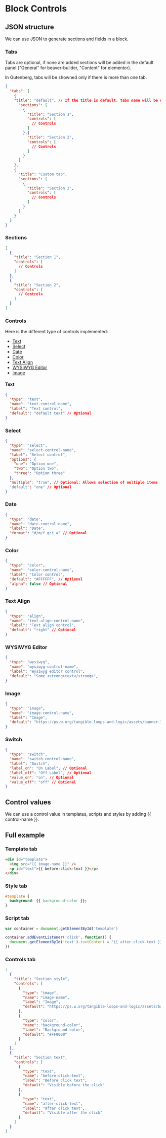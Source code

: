 # Block Controls

## JSON structure

We can use JSON to generate sections and fields in a block.

### Tabs

Tabs are optional, if none are added sections will be added in the default panel ("General" for beaver-builder, "Content" for elementor).

In Gutenberg, tabs will be showned only if there is more than one tab.

```json
{
  "tabs": [
    {
    "title": "default", // If the title is default, tabs name will be different according to the builder
      "sections": [
        {
          "title": "Section 1",
          "controls": [
            // Controls
          ]
        },{
          "title": "Section 2",
          "controls": [
            // Controls
          ]
        }
      ]
    },
    {
      "title": "Custom tab",
      "sections": [
        {
          "title": "Section 3",
          "controls": [
            // Controls
          ]
        }
      ]
    }
  ]
}

```

### Sections

```json
[
  {
    "title": "Section 1",
    "controls": [
      // Controls
    ]
  },
  {
    "title": "Section 2",
    "controls": [
      // Controls
    ]
  }
]
```

### Controls

Here is the different type of controls implemented:

- [Text](#text)
- [Select](#select)
- [Date](#date)
- [Color](#color)
- [Text Align](#text-align)
- [WYSIWYG Editor](#wysiwyg-editor)
- [Image](#image)

#### Text

```json
{
  "type": "text",
  "name": "text-control-name",
  "label": "Text control",
  "default": "default text" // Optional
}
```

### Select

```json
{
  "type": "select",
  "name": "select-control-name",
  "label": "Select control",
  "options": {
    "one": "Option one",
    "two": "Option two",
    "three": "Option three"
  },
  "multiple": "true", // Optional: Allows selection of multiple items
  "default": "one" // Optional
}
```

### Date

```json
{
  "type": "date",
  "name": "date-control-name",
  "label": "Date",
  "format": "d/m/Y g:i a" // Optional
}
```

### Color

```json
{
  "type": "color",
  "name": "color-control-name",
  "label": "Color control",
  "default": "#FFFFFF", // Optional
  "alpha": false // Optional
}
```

### Text Align

```json
{
  "type": "align",
  "name": "text-align-control-name",
  "label": "Text align control",
  "default": "right" // Optional
}
```

### WYSIWYG Editor

```json
{
  "type": "wysiwyg",
  "name": "wysiwyg-control-name",
  "label": "Wysiwyg editor control",
  "default": "Some <strong>text</strong>",
}
```

### Image

```json
{
  "type": "image",
  "name": "image-control-name",
  "label": "Image",
  "default": "https://ps.w.org/tangible-loops-and-logic/assets/banner-1544x500.jpg"
}
```

### Switch

```json
{
  "type": "switch",
  "name": "switch-control-name",
  "label": "Switch",
  "label_on": "On Label", // Optional
  "label_off": "Off Label", // Optional
  "value_on": "on", // Optional
  "value_off": "off" // Optional
}
```

## Control values

We can use a control value in templates, scripts and styles by adding {{ control-name }}.

## Full example

### Template tab
```html
<div id="template">
  <img src="{{ image-name }}" />
  <p id="text">{{ before-click-text }}</p>
</div>
```

### Style tab
```css
#template {
  background: {{ background-color }};
}
```

### Script tab
```javascript
var container = document.getElementById('template')

container.addEventListener('click', function() {
  document.getElementById('text').textContent = "{{ after-click-text }}"
})
```

### Controls tab
```json
[
  {
    "title": "Section style",
    "controls": [
      {
        "type": "image",
        "name": "image-name",
        "label": "Image",
        "default": "https://ps.w.org/tangible-loops-and-logic/assets/banner-1544x500.jpg"
      },
      {
        "type": "color",
        "name": "background-color",
        "label": "Background color",
        "default": "#FF0000"
      }
    ]
  },
  {
    "title": "Section text",
    "controls": [
      {
        "type": "text",
        "name": "before-click-text",
        "label": "Before click text",
        "default": "Visible before the click"
      },
      {
        "type": "text",
        "name": "after-click-text",
        "label": "After click text",
        "default": "Visible after the click"
      }
    ]
  }
]
```
